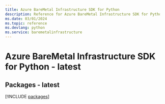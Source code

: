 ```yaml
---
title: Azure BareMetal Infrastructure SDK for Python
description: Reference for Azure BareMetal Infrastructure SDK for Python
ms.date: 03/01/2024
ms.topic: reference
ms.devlang: python
ms.service: baremetalinfrastructure
---
```

# Azure BareMetal Infrastructure SDK for Python - latest
## Packages - latest
[!INCLUDE [packages](baremetal-infrastructure-index.md)]